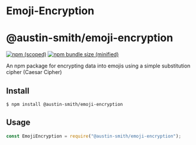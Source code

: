 # Emoji-Encryption

# @austin-smith/emoji-encryption

[![npm (scoped)](https://img.shields.io/npm/v/@austin-smith/emoji-encryption.svg)](https://www.npmjs.com/package/@austin-smith/emoji-encryption)
[![npm bundle size (minified)](https://img.shields.io/bundlephobia/min/@austin-smith/emoji-encryption.svg)](https://www.npmjs.com/package/@austin-smith/emoji-encryption)

An npm package for encrypting data into emojis using a simple substitution cipher (Caesar Cipher)

## Install

```
$ npm install @austin-smith/emoji-encryption
```

## Usage

```js
const EmojiEncryption = require("@austin-smith/emoji-encryption");
```